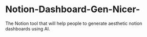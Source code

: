 # Notion-Dashboard-Gen-Nicer-
The Notion tool that will help people to generate aesthetic notion dashboards using AI.
